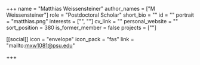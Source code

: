 +++
name = "Matthias Weissensteiner"
author_names = ["M Weissensteiner"]
role = "Postdoctoral Scholar"
short_bio = ""
id = ""
portrait = "matthias.png"
interests = ["", ""]
cv_link = ""
personal_website = ""
sort_position = 380
is_former_member = false
projects = [""]

[[social]]
    icon = "envelope"
    icon_pack = "fas"
    link = "mailto:mxw1081@psu.edu"

+++

